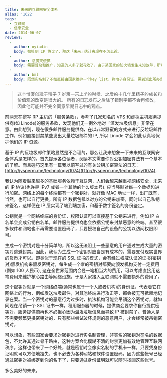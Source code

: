```yaml
---
title: 未来的互联网安全体系
alias: '1622'
tags:
  - 互联网
  - 信息安全
date: 2014-06-07
reviews:
  -
    author: oyiadin
    body: 都扯到 IP 协议了，那这「未来」估计离现在不怎么近。
  -
    author: 惡魔天使夢
    body: 需要普及和推广，知道的人多了就有效了，由于某国家的防火墙发生未知故障，所以当地居民网络安全意识貌似都不太强。现在有S/MIME签名了，只不过大多数人不会用，并且只有少数客户端支持（我现在只知道Outlook桌面版能数字签名）
  -
    author: bml
    body: 既然实名制了不如直接由国家维护一个key list，称电子身份证，需到派出所办理
---
```


>这个博客创建于精子 7 岁第一天上学的时候，之后的十几年里精子的成长和价值观的改变是很大的。
>所有的日志发布之后除了错别字都不会再修改，因此他可能并不完全同意早期日志中的观点。

前两天在撰写 RP 主机的「服务条款」，参考了几家知名的 VPS 和虚拟主机服务提供商(如 Linode)的服务条款，发现他们无一例外地对「滥发垃圾信息」非常在意。由此想到，现在很多邮件服务提供商，在以非常野蛮的方式来进行反垃圾邮件工作，例如直接封禁某些发出大量垃圾邮件的 IP, 所以 Linode 才会如此认真地保护他们的 IP 资源。

基于 IP 的反垃圾邮件策略显然是不合理的，那么让我来想象一下未来的互联网安全体系是怎样的。首先提示各位读者，阅读本文需要你对公钥加密算法有一个基本的了解。而且碰巧这里有一篇我以前写过的有关公钥加密算法的日志：[http://jysperm.me/technology/1074](http://jysperm.me/technology/1074).

我认为随着越来越多的基础服务依赖于互联网，人们会越来越重视网络安全，未来的 IP 协议(也许是 IPv7 或者一个其他的什么版本号), 应当强制对每一个数据包进行加密。网络上的每个终端都有一个密钥对，就好像 MAC 地址一样，出厂既有，当然，也可以自行更换。所有 IP 数据包都以对方的公钥来加密，同时以自己私钥来签名，这样便在 IP 层实现了端到端加密，和基于数字签名的身份鉴定。

公钥就是一个网络终端的身份证，权限认证可以直接基于公钥来进行，例如 IP 白名单会变成公钥白名单，邮件服务提供商也会依据公钥来封禁恶意的终端。甚至很多软件和网站也不再需要设置密码了，只要授权自己的设备的公钥以访问权限即可。

生成一个密钥对是十分简单的，所以这无法阻止一些恶意的用户通过生成大量的密钥对逃避封禁。因此，我认为生成一个密钥对应当是有成本的，需要支付现实世界的货币才可以。即类似于现在的 SSL 证书的模式，会有经过权威认证的证书(密钥对)颁发机构来颁发密钥对，每生成一个新的密钥对都要向颁发机构支付一定费用(例如 100 人民币), 这在全世界范围内会是一笔相当大的费用，可以考虑直接用这笔费用来维护核心路由等网络设施，于是大家接入互联网就不需要额外的费用了。

这个密钥对就是一个网络终端(通常也属于一个人或者机构)的身份证，代表着它在网络上的行为，例如发送垃圾邮件，对其他终端进行攻击等，都会被无可抵赖地记录在案。当一个密钥对的恶意行为过多时，执法机构可能会吊销这个密钥对，就如同现在吊销一个 SSL 证书一样。租用服务器的时候，提供商会要求你自行提供密钥对，服务提供商再也不必担心因为滥发垃圾信息而导致 IP 被封禁了。普通人是不需要频繁更换密钥对的，只有那些尝试破坏规则的恶意用户，才会经常被吊销密钥对。

可以想象，有些国家会要求对密钥对进行实名制管理，非实名的密钥对签名的数据包，不允许其通过骨干路由，这种方案会比模糊不清的封禁更加有效地管理互联网秩序。这样也带来了一个好处，就是密钥对会像实名制的手机卡一样，只要凭身份证明就可以方便地挂失，也不必去为各种网站和软件设置密码，因为这些帐号已经通过密钥对被绑定到你的名下了，只要通过身份证明就可以随时找回这些帐号。

多么美好的未来。
